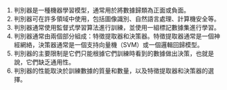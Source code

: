 1. 判別器是一種機器學習模型，通常用於將數據歸類為正面或負面。
2. 判別器可在許多領域中使用，包括圖像識別、自然語言處理、計算機安全等。
3. 判別器通常使用監督式學習算法進行訓練，並使用一組標記數據集進行學習。
4. 判別器通常由兩個部分組成：特徵提取器和決策器。特徵提取器通常是一個神經網絡，決策器通常是一個支持向量機（SVM）或一個邏輯回歸模型。
5. 判別器的主要限制是它們只能根據它們訓練時看到的數據做出決策，也就是說，它們缺乏通用性。
6. 判別器的性能取決於訓練數據的質量和數量，以及特徵提取器和決策器的選擇。